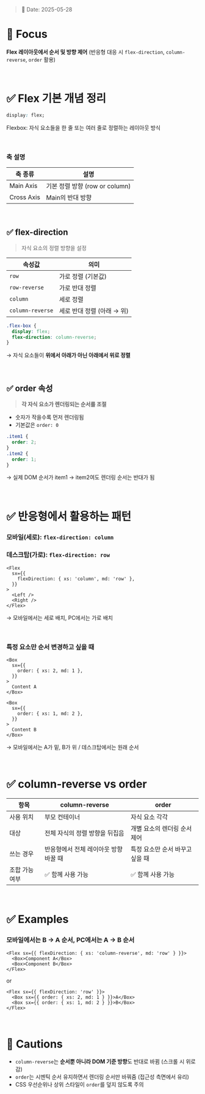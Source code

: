 > 📅 Date: 2025-05-28

# 📌 Focus

**Flex 레이아웃에서 순서 및 방향 제어**
(반응형 대응 시 `flex-direction`, `column-reverse`, `order` 활용)

<br />

# ✅ Flex 기본 개념 정리

```css
display: flex;
```

Flexbox: 자식 요소들을 한 줄 또는 여러 줄로 정렬하는 레이아웃 방식

<br />

### 축 설명

| 축 종류       | 설명                       |
| ---------- | ------------------------ |
| Main Axis  | 기본 정렬 방향 (row or column) |
| Cross Axis | Main의 반대 방향              |

<br />

## ✅ flex-direction

> 자식 요소의 정렬 방향을 설정

| 속성값              | 의미                |
| ---------------- | ----------------- |
| `row`            | 가로 정렬 (기본값)       |
| `row-reverse`    | 가로 반대 정렬          |
| `column`         | 세로 정렬             |
| `column-reverse` | 세로 반대 정렬 (아래 → 위) |

```css
.flex-box {
  display: flex;
  flex-direction: column-reverse;
}
```

→ 자식 요소들이 **위에서 아래가 아닌 아래에서 위로 정렬**

<br />

## ✅ order 속성

> **각 자식 요소가 렌더링되는 순서를 조절**

* 숫자가 작을수록 먼저 렌더링됨
* 기본값은 `order: 0`

```css
.item1 {
  order: 2;
}
.item2 {
  order: 1;
}
```

→ 실제 DOM 순서가 item1 → item2여도 렌더링 순서는 반대가 됨

<br />

# ✅ 반응형에서 활용하는 패턴

### 모바일(세로): `flex-direction: column`

### 데스크탑(가로): `flex-direction: row`

```tsx
<Flex
  sx={{
    flexDirection: { xs: 'column', md: 'row' },
  }}
>
  <Left />
  <Right />
</Flex>
```

→ 모바일에서는 세로 배치, PC에서는 가로 배치

<br />

### 특정 요소만 순서 변경하고 싶을 때

```tsx
<Box
  sx={{
    order: { xs: 2, md: 1 },
  }}
>
  Content A
</Box>

<Box
  sx={{
    order: { xs: 1, md: 2 },
  }}
>
  Content B
</Box>
```

→ 모바일에서는 A가 밑, B가 위 / 데스크탑에서는 원래 순서

<br />

# ✅ column-reverse vs order

| 항목       | column-reverse        | order              |
| -------- | --------------------- | ------------------ |
| 사용 위치    | 부모 컨테이너               | 자식 요소 각각           |
| 대상       | 전체 자식의 정렬 방향을 뒤집음     | 개별 요소의 렌더링 순서 제어   |
| 쓰는 경우    | 반응형에서 전체 레이아웃 방향 바꿀 때 | 특정 요소만 순서 바꾸고 싶을 때 |
| 조합 가능 여부 | ✅ 함께 사용 가능            | ✅ 함께 사용 가능         |

<br />

# ✅ Examples

### 모바일에서는 B → A 순서, PC에서는 A → B 순서

```tsx
<Flex sx={{ flexDirection: { xs: 'column-reverse', md: 'row' } }}>
  <Box>Component A</Box>
  <Box>Component B</Box>
</Flex>
```

or

```tsx
<Flex sx={{ flexDirection: 'row' }}>
  <Box sx={{ order: { xs: 2, md: 1 } }}>A</Box>
  <Box sx={{ order: { xs: 1, md: 2 } }}>B</Box>
</Flex>
```

<br />

# 🚧 Cautions

* `column-reverse`는 **순서뿐 아니라 DOM 기준 방향**도 반대로 바뀜 (스크롤 시 위로 감)
* `order`는 시멘틱 순서 유지하면서 렌더링 순서만 바꿔줌 (접근성 측면에서 유리)
* CSS 우선순위나 상위 스타일이 `order`를 덮지 않도록 주의
